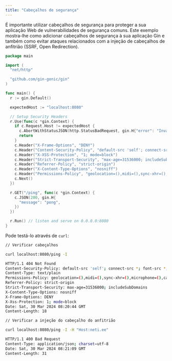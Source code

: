 ```yaml
---
title: "Cabeçalhos de segurança"
---
```


É importante utilizar cabeçalhos de segurança para proteger a sua aplicação Web de vulnerabilidades de segurança comuns. Este exemplo mostra-lhe como adicionar cabeçalhos de segurança à sua aplicação Gin e também como evitar ataques relacionados com a injeção de cabeçalhos de anfitrião (SSRF, Open Redirection).

```go
package main

import (
  "net/http"

  "github.com/gin-gonic/gin"
)

func main() {
  r := gin.Default()

  expectedHost := "localhost:8080"

  // Setup Security Headers
  r.Use(func(c *gin.Context) {
    if c.Request.Host != expectedHost {
      c.AbortWithStatusJSON(http.StatusBadRequest, gin.H{"error": "Invalid host header"})
      return
    }
    c.Header("X-Frame-Options", "DENY")
    c.Header("Content-Security-Policy", "default-src 'self'; connect-src *; font-src *; script-src-elem * 'unsafe-inline'; img-src * data:; style-src * 'unsafe-inline';")
    c.Header("X-XSS-Protection", "1; mode=block")
    c.Header("Strict-Transport-Security", "max-age=31536000; includeSubDomains")
    c.Header("Referrer-Policy", "strict-origin")
    c.Header("X-Content-Type-Options", "nosniff")
    c.Header("Permissions-Policy", "geolocation=(),midi=(),sync-xhr=(),microphone=(),camera=(),magnetometer=(),gyroscope=(),fullscreen=(self),payment=()")
    c.Next()
  })

  r.GET("/ping", func(c *gin.Context) {
    c.JSON(200, gin.H{
      "message": "pong",
    })
  })

  r.Run() // listen and serve on 0.0.0.0:8080
}
```

Pode testá-lo através de `curl`: 

```bash
// Verificar cabeçalhos

curl localhost:8080/ping -I

HTTP/1.1 404 Not Found
Content-Security-Policy: default-src 'self'; connect-src *; font-src *; script-src-elem * 'unsafe-inline'; img-src * data:; style-src * 'unsafe-inline';
Content-Type: text/plain
Permissions-Policy: geolocation=(),midi=(),sync-xhr=(),microphone=(),camera=(),magnetometer=(),gyroscope=(),fullscreen=(self),payment=()
Referrer-Policy: strict-origin
Strict-Transport-Security: max-age=31536000; includeSubDomains
X-Content-Type-Options: nosniff
X-Frame-Options: DENY
X-Xss-Protection: 1; mode=block
Date: Sat, 30 Mar 2024 08:20:44 GMT
Content-Length: 18

// Verificar a injeção do cabeçalho do anfitrião

curl localhost:8080/ping -I -H "Host:neti.ee"

HTTP/1.1 400 Bad Request
Content-Type: application/json; charset=utf-8
Date: Sat, 30 Mar 2024 08:21:09 GMT
Content-Length: 31
```
